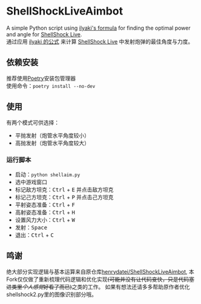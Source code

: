 # ShellShockLiveAimbot

A simple Python script using [ilyaki's formula](https://steamcommunity.com/sharedfiles/filedetails/?id=1327582953) for finding the optimal power and angle for [ShellShock Live](https://store.steampowered.com/app/326460/ShellShock_Live/).  
通过应用 [ilyaki 的公式](https://steamcommunity.com/sharedfiles/filedetails/?id=1327582953) 来计算 [ShellShock Live](https://store.steampowered.com/app/326460/ShellShock_Live/) 中发射炮弹的最佳角度与力度。

## 依赖安装

推荐使用[Poetry](https://python-poetry.org/)安装包管理器  
使用命令：`poetry install --no-dev`

## 使用

有两个模式可供选择：

- 平抛发射（炮管水平角度较小）
- 高抛发射（炮管水平角度较大）

### 运行脚本

- 启动：`python shellaim.py`
- 选中游戏窗口
- 标记敌方坦克：<kbd>Ctrl</kbd> + <kbd>E</kbd> 并点击敌方坦克
- 标记己方坦克：<kbd>Ctrl</kbd> + <kbd>P</kbd> 并点击己方坦克
- 平射姿态准备：<kbd>Ctrl</kbd> + <kbd>F</kbd>
- 高射姿态准备：<kbd>Ctrl</kbd> + <kbd>H</kbd>
- 设置风力大小：<kbd>Ctrl</kbd> + <kbd>W</kbd>
- 发射：<kbd>Space</kbd>
- 退出：<kbd>Ctrl</kbd> + <kbd>C</kbd>


## 鸣谢

绝大部分实现逻辑与基本运算来自原仓库[henrydatei/ShellShockLiveAimbot](https://github.com/henrydatei/ShellShockLiveAimbot), 本Fork仅仅做了重新梳理代码逻辑和优化实现<del>(可能并没有让代码变快，只是代码塞进类里*个人感觉*好看了而已)</del>之类的工作。
如果有想法还请多多帮助原作者优化shellshock2.py里的图像识别部分哦。
